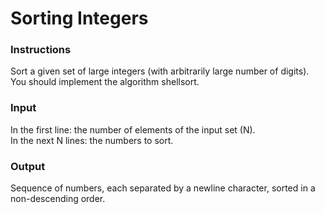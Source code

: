 # Sorting Integers

### Instructions
Sort a given set of large integers (with arbitrarily large number of digits). You should implement the algorithm shellsort.

### Input
In the first line: the number of elements of the input set (N).<br/>
In the next N lines: the numbers to sort.

### Output
Sequence of numbers, each separated by a newline character, sorted in a non-descending order.
